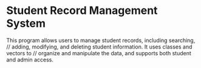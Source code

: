 # Student Record Management System
 This program allows users to manage student records, including searching, // adding, modifying, and deleting student information. It uses classes and vectors to // organize and manipulate the data, and supports both student and admin access.
